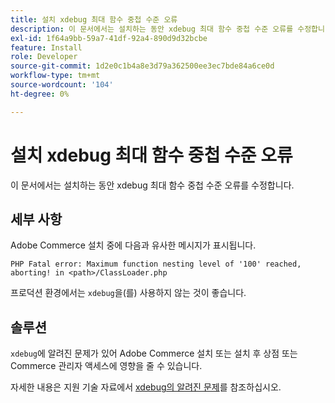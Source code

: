 ```yaml
---
title: 설치 xdebug 최대 함수 중첩 수준 오류
description: 이 문서에서는 설치하는 동안 xdebug 최대 함수 중첩 수준 오류를 수정합니다.
exl-id: 1f64a9bb-59a7-41df-92a4-890d9d32bcbe
feature: Install
role: Developer
source-git-commit: 1d2e0c1b4a8e3d79a362500ee3ec7bde84a6ce0d
workflow-type: tm+mt
source-wordcount: '104'
ht-degree: 0%

---
```


# 설치 xdebug 최대 함수 중첩 수준 오류

이 문서에서는 설치하는 동안 xdebug 최대 함수 중첩 수준 오류를 수정합니다.

## 세부 사항

Adobe Commerce 설치 중에 다음과 유사한 메시지가 표시됩니다.

`PHP Fatal error: Maximum function nesting level of '100' reached, aborting! in <path>/ClassLoader.php`

프로덕션 환경에서는 `xdebug`을(를) 사용하지 않는 것이 좋습니다.

## 솔루션

`xdebug`에 알려진 문제가 있어 Adobe Commerce 설치 또는 설치 후 상점 또는 Commerce 관리자 액세스에 영향을 줄 수 있습니다.

자세한 내용은 지원 기술 자료에서 [xdebug의 알려진 문제](/help/troubleshooting/miscellaneous/known-issues-that-affect-installation.md)를 참조하십시오.
